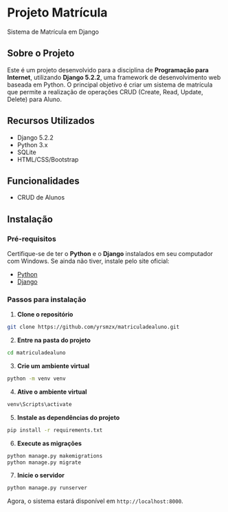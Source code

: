 # Projeto Matrícula

Sistema de Matrícula em Django

## Sobre o Projeto

Este é um projeto desenvolvido para a disciplina de **Programação para Internet**, utilizando **Django 5.2.2**, uma framework de desenvolvimento web baseada em Python. O principal objetivo é criar um sistema de matrícula que permite a realização de operações CRUD (Create, Read, Update, Delete) para Aluno.

## Recursos Utilizados

* Django 5.2.2
* Python 3.x
* SQLite
* HTML/CSS/Bootstrap

## Funcionalidades

* CRUD de Alunos

## Instalação

### Pré-requisitos

Certifique-se de ter o **Python** e o **Django** instalados em seu computador com Windows.
Se ainda não tiver, instale pelo site oficial:

* [Python](https://www.python.org/downloads/)
* [Django](https://docs.djangoproject.com/en/4.2/topics/install/)

### Passos para instalação

1. **Clone o repositório**

```bash
git clone https://github.com/yrsmzx/matriculadealuno.git
```

2. **Entre na pasta do projeto**

```bash
cd matriculadealuno
```

3. **Crie um ambiente virtual**

```bash
python -m venv venv
```

4. **Ative o ambiente virtual**

```bash
venv\Scripts\activate
```

5. **Instale as dependências do projeto**

```bash
pip install -r requirements.txt
```

6. **Execute as migrações**

```bash
python manage.py makemigrations
python manage.py migrate
```

7. **Inicie o servidor**

```bash
python manage.py runserver
```

Agora, o sistema estará disponível em `http://localhost:8000`.